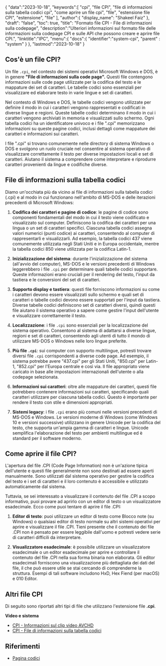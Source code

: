 {
"data":"2023-10-18",
   "keywords":[
"cpi",
"file CPI",
"file di informazioni sulla tabella codici cpi",
"come aprire un file cpi",
"file",
"estensione file CPI",
"estensione",
"file"
],
   "author":{
"display_name": "Shakeel Faiz"
},
"draft": "false",
"toc": true,
"title": "Formato file CPI - File di informazioni sulla codepage",
   "description":"Ulteriori informazioni sul formato file delle informazioni sulla codepage CPI e sulle API che possono creare e aprire file CPI.",
"linktitle":"IPC",
   "menu":{
      "docs":{
         "identifier":"system-cpi",
"parent" : "system"
}
},
"lastmod":"2023-10-18"
}

## Cos'è un file CPI?

Un file `.cpi`, nel contesto dei sistemi operativi Microsoft Windows e DOS, è in genere **"File di informazioni sulla code page".** Questi file contengono informazioni sulle code page utilizzate per la codifica del testo e le mappature dei set di caratteri. Le tabelle codici sono essenziali per visualizzare ed elaborare testo in varie lingue e set di caratteri.

Nel contesto di Windows e DOS, le tabelle codici vengono utilizzate per definire il modo in cui i caratteri vengono rappresentati e codificati in diverse lingue e regioni. Queste tabelle codici determinano il modo in cui i caratteri vengono archiviati in memoria e visualizzati sullo schermo. Ogni tabella codici ha un identificatore univoco e i file ".cpi" memorizzano informazioni su queste pagine codici, inclusi dettagli come mappature dei caratteri e informazioni sui caratteri.

I file ".cpi" si trovano comunemente nelle directory di sistema Windows o DOS e svolgono un ruolo cruciale nel consentire al sistema operativo di visualizzare correttamente il testo per diverse impostazioni locali e set di caratteri. Aiutano il sistema a comprendere come interpretare e riprodurre caratteri provenienti da lingue e codifiche diverse.

## File di informazioni sulla tabella codici

Diamo un'occhiata più da vicino ai file di informazioni sulla tabella codici (.cpi) e al modo in cui funzionano nell'ambito di MS-DOS e delle iterazioni precedenti di Microsoft Windows:

1. **Codifica dei caratteri e pagine di codice**: le pagine di codice sono componenti fondamentali del modo in cui il testo viene codificato e visualizzato sul computer. Definiscono la codifica dei caratteri per una lingua o un set di caratteri specifici. Ciascuna tabella codici assegna valori numerici (punti codice) ai caratteri, consentendo al computer di rappresentarli e visualizzarli. Ad esempio, la tabella codici 437 viene comunemente utilizzata negli Stati Uniti e in Europa occidentale, mentre la tabella codici 850 viene utilizzata per la codifica Latin-1.
    







2. **Inizializzazione del sistema**: durante l'inizializzazione del sistema (all'avvio del computer), MS-DOS e le versioni precedenti di Windows leggerebbero i file `.cpi` per determinare quali tabelle codici supportare. Queste informazioni erano cruciali per il rendering del testo, l'input da tastiera e le conversioni del set di caratteri.
    







3. **Supporto display e tastiera**: questi file forniscono informazioni su come i caratteri devono essere visualizzati sullo schermo e quali set di caratteri o tabelle codici devono essere supportati per l'input da tastiera. Diverse tabelle codici definiscono set di caratteri diversi, quindi questi file aiutano il sistema operativo a sapere come gestire l'input dell'utente e visualizzare correttamente il testo.
    







4. **Localizzazione**: i file `.cpi` sono essenziali per la localizzazione del sistema operativo. Consentono al sistema di adattarsi a diverse lingue, regioni e set di caratteri, consentendo agli utenti di tutto il mondo di utilizzare MS-DOS o Windows nelle loro lingue preferite.
    







5. **Più file `.cpi`**: sui computer con supporto multilingue, potresti trovare diversi file `.cpi` corrispondenti a diverse code page. Ad esempio, il sistema potrebbe avere "437.cpi" per gli Stati Uniti, "850.cpi" per Latin-1, "852.cpi" per l'Europa centrale e così via. Il file appropriato viene caricato in base alle impostazioni internazionali dell'utente o alla codepage selezionata.
    







6. **Informazioni sui caratteri**: oltre alle mappature dei caratteri, questi file potrebbero contenere informazioni sui caratteri, specificando quali caratteri utilizzare per ciascuna tabella codici. Questo è importante per rendere il testo con stile e dimensioni appropriati.
    







7. **Sistemi legacy**: i file `.cpi` erano più comuni nelle versioni precedenti di MS-DOS e Windows. Le versioni moderne di Windows (come Windows 10 e versioni successive) utilizzano in genere Unicode per la codifica del testo, che supporta un'ampia gamma di caratteri e lingue. Unicode semplifica l'elaborazione del testo per ambienti multilingue ed è standard per il software moderno.

## Come aprire il file CPI?

L'apertura del file .CPI (Code Page Information) non è un'azione tipica dell'utente e questi file generalmente non sono destinati ad essere aperti manualmente. Sono utilizzati dal sistema operativo per gestire la codifica del testo e i set di caratteri e il loro contenuto è accessibile e utilizzato automaticamente dal sistema.

Tuttavia, se sei interessato a visualizzare il contenuto del file .CPI a scopo informativo, puoi provare ad aprirlo con un editor di testo o un visualizzatore esadecimale. Ecco come puoi tentare di aprire il file .CPI:

1. **Editor di testo**: puoi utilizzare un editor di testo come Blocco note (su Windows) o qualsiasi editor di testo normale su altri sistemi operativi per aprire e visualizzare il file .CPI. Tieni presente che il contenuto dei file .CPI non è pensato per essere leggibile dall'uomo e potresti vedere serie di caratteri difficili da interpretare.
    







2. **Visualizzatore esadecimale**: è possibile utilizzare un visualizzatore esadecimale o un editor esadecimale per aprire e controllare il contenuto del file .CPI nella sua forma binaria non elaborata. Gli editor esadecimali forniscono una visualizzazione più dettagliata dei dati del file, il che può essere utile se stai cercando di comprenderne la struttura. Esempi di tali software includono HxD, Hex Fiend (per macOS) e 010 Editor.

## Altri file CPI

Di seguito sono riportati altri tipi di file che utilizzano l'estensione file **.cpi**.

**Video e sistema**
- [CPI - Informazioni sul clip video AVCHD](/it/video/cpi/)
- [CPI - File di informazioni sulla tabella codici](/it/system/cpi/)

## Riferimenti
* [Pagina codici](https://en.wikipedia.org/wiki/Code_page)

